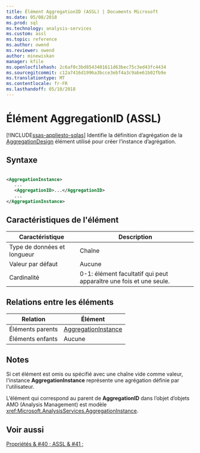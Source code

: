 ```yaml
---
title: Élément AggregationID (ASSL) | Documents Microsoft
ms.date: 05/08/2018
ms.prod: sql
ms.technology: analysis-services
ms.custom: assl
ms.topic: reference
ms.author: owend
ms.reviewer: owend
author: minewiskan
manager: kfile
ms.openlocfilehash: 2c6af0c3bd8543401611d63bec75c3ed43fc4434
ms.sourcegitcommit: c12a7416d1996a3bcce3ebf4a3c9abe61b02fb9e
ms.translationtype: MT
ms.contentlocale: fr-FR
ms.lasthandoff: 05/10/2018
---
```

# <a name="aggregationid-element-assl"></a>Élément AggregationID (ASSL)
[!INCLUDE[ssas-appliesto-sqlas](../../../includes/ssas-appliesto-sqlas.md)]
  Identifie la définition d’agrégation de la [AggregationDesign](../../../analysis-services/scripting/objects/aggregationdesign-element-assl.md) élément utilisé pour créer l’instance d’agrégation.  
  
## <a name="syntax"></a>Syntaxe  
  
```xml  
  
<AggregationInstance>  
   ...  
   <AggregationID>...</AggregationID>  
   ...  
</AggregationInstance>  
```  
  
## <a name="element-characteristics"></a>Caractéristiques de l'élément  
  
|Caractéristique|Description|  
|--------------------|-----------------|  
|Type de données et longueur|Chaîne|  
|Valeur par défaut|Aucune|  
|Cardinalité|0-1: élément facultatif qui peut apparaître une fois et une seule.|  
  
## <a name="element-relationships"></a>Relations entre les éléments  
  
|Relation|Élément|  
|------------------|-------------|  
|Éléments parents|[AggregationInstance](../../../analysis-services/scripting/objects/aggregationinstance-element-assl.md)|  
|Éléments enfants|Aucune|  
  
## <a name="remarks"></a>Notes  
 Si cet élément est omis ou spécifié avec une chaîne vide comme valeur, l'instance **AggregationInstance** représente une agrégation définie par l'utilisateur.  
  
 L’élément qui correspond au parent de **AggregationID** dans l’objet d’objets AMO (Analysis Management) est modèle <xref:Microsoft.AnalysisServices.AggregationInstance>.  
  
## <a name="see-also"></a>Voir aussi  
 [Propriétés & #40 ; ASSL & #41 ;](../../../analysis-services/scripting/properties/properties-assl.md)  
  
  
